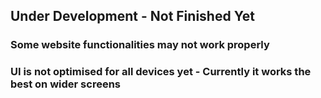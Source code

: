 ## Under Development - Not Finished Yet

### Some website functionalities may not work properly 
### UI is not optimised for all devices yet - Currently it works the best on wider screens

